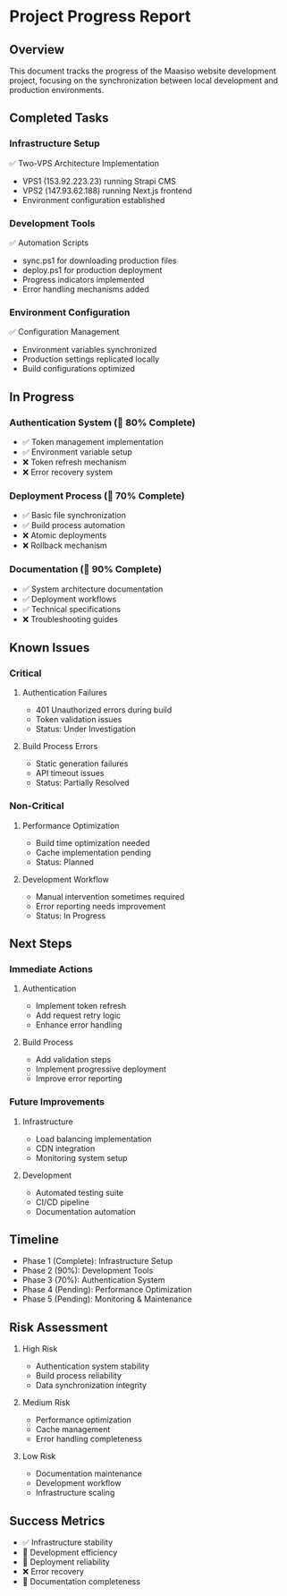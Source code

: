 # Project Progress Report

## Overview
This document tracks the progress of the Maasiso website development project, focusing on the synchronization between local development and production environments.

## Completed Tasks

### Infrastructure Setup
✅ Two-VPS Architecture Implementation
- VPS1 (153.92.223.23) running Strapi CMS
- VPS2 (147.93.62.188) running Next.js frontend
- Environment configuration established

### Development Tools
✅ Automation Scripts
- sync.ps1 for downloading production files
- deploy.ps1 for production deployment
- Progress indicators implemented
- Error handling mechanisms added

### Environment Configuration
✅ Configuration Management
- Environment variables synchronized
- Production settings replicated locally
- Build configurations optimized

## In Progress

### Authentication System (🔄 80% Complete)
- ✅ Token management implementation
- ✅ Environment variable setup
- ❌ Token refresh mechanism
- ❌ Error recovery system

### Deployment Process (🔄 70% Complete)
- ✅ Basic file synchronization
- ✅ Build process automation
- ❌ Atomic deployments
- ❌ Rollback mechanism

### Documentation (🔄 90% Complete)
- ✅ System architecture documentation
- ✅ Deployment workflows
- ✅ Technical specifications
- ❌ Troubleshooting guides

## Known Issues

### Critical
1. Authentication Failures
   - 401 Unauthorized errors during build
   - Token validation issues
   - Status: Under Investigation

2. Build Process Errors
   - Static generation failures
   - API timeout issues
   - Status: Partially Resolved

### Non-Critical
1. Performance Optimization
   - Build time optimization needed
   - Cache implementation pending
   - Status: Planned

2. Development Workflow
   - Manual intervention sometimes required
   - Error reporting needs improvement
   - Status: In Progress

## Next Steps

### Immediate Actions
1. Authentication
   - Implement token refresh
   - Add request retry logic
   - Enhance error handling

2. Build Process
   - Add validation steps
   - Implement progressive deployment
   - Improve error reporting

### Future Improvements
1. Infrastructure
   - Load balancing implementation
   - CDN integration
   - Monitoring system setup

2. Development
   - Automated testing suite
   - CI/CD pipeline
   - Documentation automation

## Timeline
- Phase 1 (Complete): Infrastructure Setup
- Phase 2 (90%): Development Tools
- Phase 3 (70%): Authentication System
- Phase 4 (Pending): Performance Optimization
- Phase 5 (Pending): Monitoring & Maintenance

## Risk Assessment
1. High Risk
   - Authentication system stability
   - Build process reliability
   - Data synchronization integrity

2. Medium Risk
   - Performance optimization
   - Cache management
   - Error handling completeness

3. Low Risk
   - Documentation maintenance
   - Development workflow
   - Infrastructure scaling

## Success Metrics
- ✅ Infrastructure stability
- 🔄 Development efficiency
- 🔄 Deployment reliability
- ❌ Error recovery
- 🔄 Documentation completeness